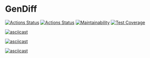 # GenDiff
[![Actions Status](https://github.com/mdx10/frontend-project-lvl2/workflows/hexlet-check/badge.svg)](https://github.com/mdx10/frontend-project-lvl2/actions)
[![Actions Status](https://github.com/mdx10/frontend-project-lvl2/workflows/Tests/badge.svg)](https://github.com/mdx10/frontend-project-lvl2/actions)
[![Maintainability](https://api.codeclimate.com/v1/badges/339fb1210bdb96486853/maintainability)](https://codeclimate.com/github/mdx10/frontend-project-lvl2/maintainability)
[![Test Coverage](https://api.codeclimate.com/v1/badges/339fb1210bdb96486853/test_coverage)](https://codeclimate.com/github/mdx10/frontend-project-lvl2/test_coverage)

[![asciicast](https://asciinema.org/a/TLWszE7rqKW8xmRhfnyk3Qs54.svg)](https://asciinema.org/a/TLWszE7rqKW8xmRhfnyk3Qs54)

[![asciicast](https://asciinema.org/a/7Co7ctfETU1BYeWxF8dhAvuaB.svg)](https://asciinema.org/a/7Co7ctfETU1BYeWxF8dhAvuaB)

[![asciicast](https://asciinema.org/a/h4KrbV0MZh5uHbKhSBghQbkfj.svg)](https://asciinema.org/a/h4KrbV0MZh5uHbKhSBghQbkfj)